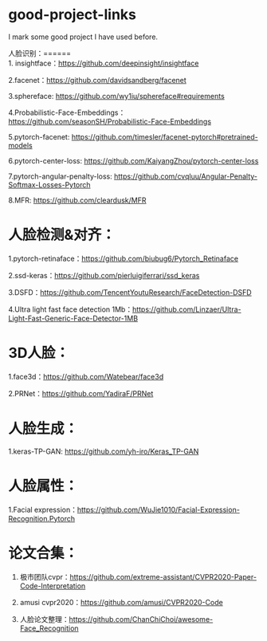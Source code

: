 # good-project-links
I mark some good project I have used before.

人脸识别：======<br>1. insightface：https://github.com/deepinsight/insightface <br>

2.facenet：https://github.com/davidsandberg/facenet<br>

3.sphereface: https://github.com/wy1iu/sphereface#requirements<br>

4.Probabilistic-Face-Embeddings：https://github.com/seasonSH/Probabilistic-Face-Embeddings<br>

5.pytorch-facenet: https://github.com/timesler/facenet-pytorch#pretrained-models<br>

6.pytorch-center-loss: https://github.com/KaiyangZhou/pytorch-center-loss

7.pytorch-angular-penalty-loss: https://github.com/cvqluu/Angular-Penalty-Softmax-Losses-Pytorch

8.MFR: https://github.com/cleardusk/MFR


人脸检测&对齐：
======
1.pytorch-retinaface：https://github.com/biubug6/Pytorch_Retinaface<br>

2.ssd-keras：https://github.com/pierluigiferrari/ssd_keras<br>

3.DSFD：https://github.com/TencentYoutuResearch/FaceDetection-DSFD<br>

4.Ultra light fast face detection 1Mb：https://github.com/Linzaer/Ultra-Light-Fast-Generic-Face-Detector-1MB<br>


3D人脸：
======
1.face3d：https://github.com/Watebear/face3d<br>

2.PRNet：https://github.com/YadiraF/PRNet<br>


人脸生成：
======
1.keras-TP-GAN: https://github.com/yh-iro/Keras_TP-GAN<br>


人脸属性：
======
1.Facial expression：https://github.com/WuJie1010/Facial-Expression-Recognition.Pytorch<br>


论文合集：
======
1.  极市团队cvpr：https://github.com/extreme-assistant/CVPR2020-Paper-Code-Interpretation<br>

2. amusi cvpr2020：https://github.com/amusi/CVPR2020-Code<br>

3. 人脸论文整理：https://github.com/ChanChiChoi/awesome-Face_Recognition<br>
